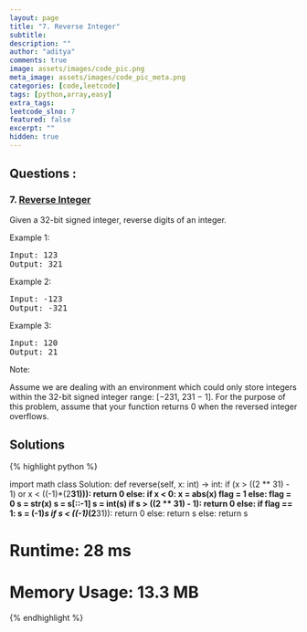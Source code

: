 ```yaml
---
layout: page
title: "7. Reverse Integer"
subtitle: 
description: ""
author: "aditya"
comments: true
image: assets/images/code_pic.png
meta_image: assets/images/code_pic_meta.png
categories: [code,leetcode]
tags: [python,array,easy]
extra_tags: 
leetcode_slno: 7
featured: false
excerpt: ""
hidden: true
---
```


## Questions :

### 7. [Reverse Integer](https://leetcode.com/problems/reverse-integer/)

Given a 32-bit signed integer, reverse digits of an integer.

Example 1:
<pre>
Input: 123
Output: 321
</pre>

Example 2:
<pre>
Input: -123
Output: -321
</pre>

Example 3:
<pre>
Input: 120
Output: 21
</pre>

Note:

Assume we are dealing with an environment which could only store integers within the 32-bit signed integer range: [−231,  231 − 1]. For the purpose of this problem, assume that your function returns 0 when the reversed integer overflows.


## Solutions

{% highlight python %}

import math
class Solution:
    def reverse(self, x: int) -> int:
        if (x > ((2 ** 31) - 1) or x < ((-1)*(2**31))):
            return 0
        else:
            if x < 0:
                x = abs(x)
                flag = 1
            else:
                flag = 0
            s = str(x)
            s = s[::-1]
            s = int(s)
            if s > ((2 ** 31) - 1):
                return 0
            else:
                if flag == 1:
                    s = (-1)*s
                    if s < ((-1)*(2**31)):
                        return 0
                    else:
                        return s
                else:
                    return s

# Runtime: 28 ms
# Memory Usage: 13.3 MB

{% endhighlight %}
